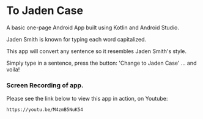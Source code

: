 # To Jaden Case


A basic one-page Android App built using Kotlin and Android Studio.

Jaden Smith is known for typing each word capitalized. 

This app will convert any sentence so it resembles Jaden Smith's style.

Simply type in a sentence, press the button: 'Change to Jaden Case' ... and voila!


### Screen Recording of app.

Please see the link below to view this app in action, on Youtube:

```
https://youtu.be/M4zmB5NuK54
```
